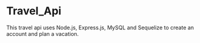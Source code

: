 # Travel_Api
This travel api uses Node.js, Express.js, MySQL and Sequelize to create an account and plan a vacation. 
